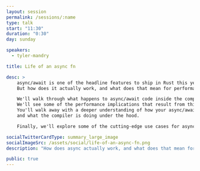 ```yaml
---
layout: session
permalink: /sessions/:name
type: talk
start: "11:30"
duration: "0:30"
day: sunday

speakers:
  - tyler-mandry

title: Life of an async fn

desc: >
    async/await is one of the headline features to ship in Rust this year.
    But how does it actually work, and what does that mean for performance?

    We'll walk through what happens to async/await code inside the compiler.
    We'll see some of the performance implications that result from this, and how to avoid common pitfalls.
    You'll walk away with a deeper understanding of how your async/await code behaves at runtime
    and what the compiler is doing under the hood.

    Finally, we'll explore some of the cutting-edge use cases for async/await and coroutines beyond web servers.

socialTwitterCardType: summary_large_image
socialImageSrc: /assets/social/life-of-an-async-fn.png
description: "How does async actually work, and what does that mean for performance?"

public: true
---
```

